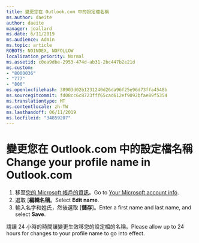 ```yaml
---
title: 變更您在 Outlook.com 中的設定檔名稱
ms.author: daeite
author: daeite
manager: joallard
ms.date: 6/11/2019
ms.audience: Admin
ms.topic: article
ROBOTS: NOINDEX, NOFOLLOW
localization_priority: Normal
ms.assetid: c0ea9dbe-2953-474d-ab31-2bc447b2e21d
ms.custom:
- "8000036"
- "777"
- "806"
ms.openlocfilehash: 38903d02b1231240d26da96f25e96d73ffa4548b
ms.sourcegitcommit: fd08cc6c8723fff65cad612ef9092bfae89f5354
ms.translationtype: MT
ms.contentlocale: zh-TW
ms.lasthandoff: 06/11/2019
ms.locfileid: "34859207"
---
```

# <a name="change-your-profile-name-in-outlookcom"></a><span data-ttu-id="82c6c-102">變更您在 Outlook.com 中的設定檔名稱</span><span class="sxs-lookup"><span data-stu-id="82c6c-102">Change your profile name in Outlook.com</span></span>

1. <span data-ttu-id="82c6c-103">移至[您的 Microsoft 帳戶的資訊](https://go.microsoft.com/fwlink/p/?linkid=860841)。</span><span class="sxs-lookup"><span data-stu-id="82c6c-103">Go to [Your Microsoft account info](https://go.microsoft.com/fwlink/p/?linkid=860841).</span></span>
2. <span data-ttu-id="82c6c-104">選取 [**編輯名稱**。</span><span class="sxs-lookup"><span data-stu-id="82c6c-104">Select **Edit name**.</span></span>
3. <span data-ttu-id="82c6c-105">輸入名字和姓氏，然後選取 [**儲存**]。</span><span class="sxs-lookup"><span data-stu-id="82c6c-105">Enter a first name and last name, and select **Save**.</span></span>

<span data-ttu-id="82c6c-106">請讓 24 小時的時間讓變更生效移您的設定檔的名稱。</span><span class="sxs-lookup"><span data-stu-id="82c6c-106">Please allow up to 24 hours for changes to your profile name to go into effect.</span></span>